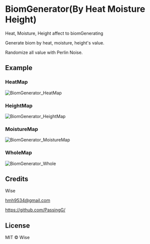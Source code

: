 # BiomGenerator(By Heat Moisture Height)
 Heat, Moisture, Height affect to biomGenerating

 Generate biom by heat, moisture, height's value.
 
 Randomize all value with Perlin Noise.

 ## Example
 
 ### HeatMap
 
![BiomGenerator_HeatMap](https://user-images.githubusercontent.com/49996889/130562563-0cfb3326-91c8-45c9-bf46-078872303b04.jpg)

 ### HeightMap
![BiomGenerator_HeightMap](https://user-images.githubusercontent.com/49996889/130562569-b86243ac-c7c3-4856-9aa3-a9510e819c91.jpg)


 ### MoistureMap
![BiomGenerator_MoistureMap](https://user-images.githubusercontent.com/49996889/130562571-ea057be2-db99-4ee5-88ed-fdc282501425.jpg)


 ### WholeMap
![BiomGenerator_Whole](https://user-images.githubusercontent.com/49996889/130562572-1b21ee69-4a59-4279-95a4-f414225dcd6f.jpg)

 ## Credits
 
 Wise
 
 hmh9534@gmail.com
 
 https://github.com/PassingG/
 
 ## License
 
 MIT © Wise
